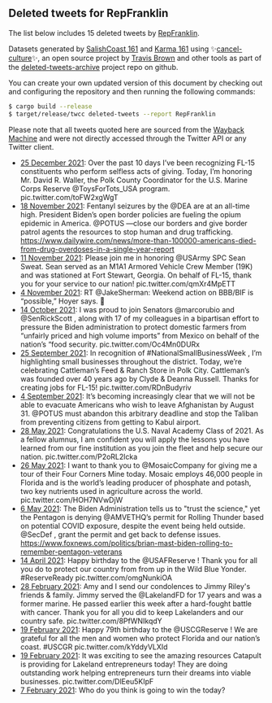 ## Deleted tweets for RepFranklin

The list below includes 15 deleted tweets by
[RepFranklin](https://twitter.com/RepFranklin).



Datasets generated by [SalishCoast 161](https://twitter.com/SalishCoastA) and [Karma 161](https://twitter.com/KarmaOneSixOne)
using ✨[cancel-culture](https://github.com/travisbrown/cancel-culture)✨, an open source project by [Travis Brown](https://twitter.com/travisbrown) 
and other tools as part of the [deleted-tweets-archive](https://github.com/salcoast/deleted-tweets-archive/) project repo on github.

You can create your own updated version of this document by checking out and configuring the
repository and then running the following commands:

```bash
$ cargo build --release
$ target/release/twcc deleted-tweets --report RepFranklin
```

Please note that all tweets quoted here are sourced from the
[Wayback Machine](https://web.archive.org) and were not directly accessed through the Twitter API or
any Twitter client.

* [25 December 2021](https://web.archive.org/web/20211225231015/https://twitter.com/RepFranklin/status/1474880166849662984): Over the past 10 days I’ve been recognizing FL-15 constituents who perform selfless acts of giving.  Today, I’m honoring Mr. David R. Waller, the Polk County Coordinator for the U.S. Marine Corps Reserve  @ToysForTots_USA  program. pic.twitter.com/toFW2xgWgT
* [18 November 2021](https://web.archive.org/web/20211118222211/https://twitter.com/RepFranklin/status/1461459716144574475): Fentanyl seizures by the  @DEA  are at an all-time high. President Biden’s open border policies are fueling the opium epidemic in America.  @POTUS —close our borders and give border patrol agents the resources to stop human and drug trafficking. https://www.dailywire.com/news/more-than-100000-americans-died-from-drug-overdoses-in-a-single-year-report
* [11 November 2021](https://web.archive.org/web/20211111233451/https://twitter.com/RepFranklin/status/1458941293900582914): Please join me in honoring  @USArmy  SPC Sean Sweat. Sean served as an M1A1 Armored Vehicle Crew Member (19K) and was stationed at Fort Stewart, Georgia.  On behalf of FL-15, thank you for your service to our nation! pic.twitter.com/qmXr4MpETT
* [ 4 November 2021](https://web.archive.org/web/20211104165529/https://twitter.com/RepFranklin/status/1456304103135588356): RT @JakeSherman: Weekend action on BBB/BIF is “possible,” Hoyer says. 🤪
* [14 October 2021](https://web.archive.org/web/20211014181607/https://twitter.com/RepFranklin/status/1448714214244245504): I was proud to join Senators  @marcorubio  and  @SenRickScott , along with 17 of my colleagues in a bipartisan effort to pressure the Biden administration to protect domestic farmers from “unfairly priced and high volume imports” from Mexico on behalf of the nation’s “food security. pic.twitter.com/Oc4Mn0DURx
* [25 September 2021](https://web.archive.org/web/20210925222932/https://twitter.com/RepFranklin/status/1441892602647879686): In recognition of  #NationalSmallBusinessWeek , I’m highlighting small businesses throughout the district. Today, we’re celebrating Cattleman’s Feed & Ranch Store in Polk City. Cattleman’s was founded over 40 years ago by Clyde & Deanna Russell. Thanks for creating jobs for FL-15! pic.twitter.com/RDnBudyriv
* [ 4 September 2021](https://web.archive.org/web/20210904194629/https://twitter.com/RepFranklin/status/1434229776944807939): It’s becoming increasingly clear that we will not be able to evacuate Americans who wish to leave Afghanistan by August 31.  @POTUS  must abandon this arbitrary deadline and stop the Taliban from preventing citizens from getting to Kabul airport.
* [28 May 2021](https://web.archive.org/web/20210528160632/https://twitter.com/RepFranklin/status/1398308081604333578): Congratulations the U.S. Naval Academy Class of 2021.  As a fellow alumnus, I am confident you will apply the lessons you have learned from our fine institution as you join the fleet and help secure our nation. pic.twitter.com/P2oRL2lcka
* [26 May 2021](https://web.archive.org/web/20210526200046/https://twitter.com/RepFranklin/status/1397643708925976581): I want to thank you to  @MosaicCompany  for giving me a tour of their Four Corners Mine today. Mosaic employs 46,000 people in Florida and is the world’s leading producer of phosphate and potash, two key nutrients used in agriculture across the world. pic.twitter.com/HOH7NVwDjW
* [ 6 May 2021](https://web.archive.org/web/20210506193140/https://twitter.com/RepFranklin/status/1390388395130589184): The Biden Administration tells us to "trust the science," yet the Pentagon is denying @AMVETHQ’s permit for Rolling Thunder based on potential COVID exposure, despite the event being held outside.  @SecDef , grant the permit and get back to defense issues. https://www.foxnews.com/politics/brian-mast-biden-rolling-to-remember-pentagon-veterans
* [14 April 2021](https://web.archive.org/web/20210414144335/https://twitter.com/RepFranklin/status/1382343675624165379): Happy birthday to the  @USAFReserve ! Thank you for all you do to protect our country from from up in the Wild Blue Yonder.  #ReserveReady  pic.twitter.com/omgNunkiOA
* [28 February 2021](https://web.archive.org/web/20210228154137/https://twitter.com/RepFranklin/status/1366047171225792515): Amy and I send our condolences to Jimmy Riley's friends & family. Jimmy served the  @LakelandFD  for 17 years and was a former marine. He passed earlier this week after a hard-fought battle with cancer. Thank you for all you did to keep Lakelanders and our country safe. pic.twitter.com/8PfWNIkqdY
* [19 February 2021](https://web.archive.org/web/20210219184606/https://twitter.com/RepFranklin/status/1362835781346336772): Happy 79th birthday to the  @USCGReserve ! We are grateful for all the men and women who protect Florida and our nation’s coast.  #USCGR  pic.twitter.com/kYddyVLXId
* [19 February 2021](https://web.archive.org/web/20210219173521/https://twitter.com/RepFranklin/status/1362817964580470788): It was exciting to see the amazing resources Catapult is providing for Lakeland entrepreneurs today! They are doing outstanding work helping entrepreneurs turn their dreams into viable businesses. pic.twitter.com/DlEeu5KIpF
* [ 7 February 2021](https://web.archive.org/web/20210207200326/https://twitter.com/RepFranklin/status/1358506499773980682): Who do you think is going to win the  today?
